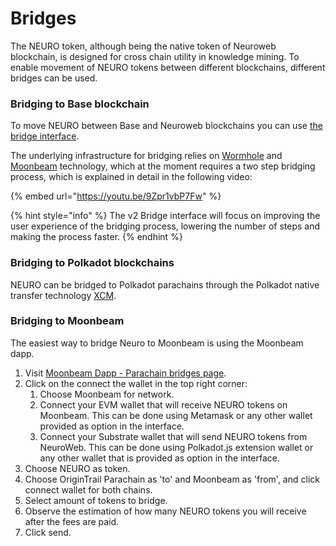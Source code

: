 # Bridges

The NEURO token, although being the native token of Neuroweb blockchain, is designed for cross chain utility in knowledge mining. To enable movement of NEURO tokens between different blockchains, different bridges can be used.

### Bridging to Base blockchain

To move NEURO between Base and Neuroweb blockchains you can use [the bridge interface](https://neuroweb.ai/bridges).

The underlying infrastructure for bridging relies on [Wormhole](https://wormhole.com/) and [Moonbeam](https://moonbeam.network/) technology, which at the moment requires a two step bridging process, which is explained in detail in the following video:

{% embed url="https://youtu.be/9Zpr1vbP7Fw" %}

{% hint style="info" %}
The v2 Bridge interface will focus on improving the user experience of the bridging process, lowering the number of steps and making the process faster.
{% endhint %}

### Bridging to Polkadot blockchains

NEURO can be bridged to Polkadot parachains through the Polkadot native transfer technology [XCM](https://wiki.polkadot.network/docs/learn-xcm).&#x20;

### Bridging to Moonbeam

The easiest way to bridge Neuro to Moonbeam is using the Moonbeam dapp.

1. Visit [Moonbeam Dapp - Parachain bridges page](https://apps.moonbeam.network/moonbeam/xcm).
2. Click on the connect the wallet in the top right corner:
   1. Choose Moonbeam for network.
   2. Connect your EVM wallet that will receive NEURO tokens on Moonbeam. This can be done using Metamask or any other wallet provided as option in the interface.
   3. Connect your Substrate wallet that will send NEURO tokens from NeuroWeb. This can be done using Polkadot.js extension wallet or any other wallet that is provided as option in the interface.
3. Choose NEURO as token.
4. Choose OriginTrail Parachain as 'to' and Moonbeam as 'from', and click connect wallet for both chains.
5. Select amount of tokens to bridge.&#x20;
6. Observe the estimation of how many NEURO tokens you will receive after the fees are paid.
7. Click send.
